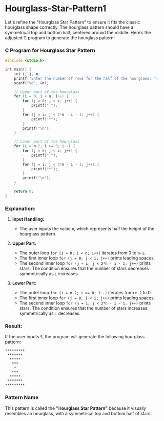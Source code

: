 # Hourglass-Star-Pattern1
Let's refine the "Hourglass Star Pattern" to ensure it fits the classic hourglass shape correctly. The hourglass pattern should have a symmetrical top and bottom half, centered around the middle. Here’s the adjusted C program to generate the hourglass pattern:

### C Program for Hourglass Star Pattern

```c
#include <stdio.h>

int main() {
    int i, j, n;
    printf("Enter the number of rows for the half of the hourglass: ");
    scanf("%d", &n);

    // Upper part of the hourglass
    for (i = 0; i < n; i++) {
        for (j = 0; j < i; j++) {
            printf(" ");
        }
        for (j = i; j < 2*n - i - 1; j++) {
            printf("*");
        }
        printf("\n");
    }

    // Lower part of the hourglass
    for (i = n-2; i >= 0; i--) {
        for (j = 0; j < i; j++) {
            printf(" ");
        }
        for (j = i; j < 2*n - i - 1; j++) {
            printf("*");
        }
        printf("\n");
    }

    return 0;
}
```

### Explanation:

1. **Input Handling:**
   - The user inputs the value `n`, which represents half the height of the hourglass pattern.

2. **Upper Part:**
   - The outer loop `for (i = 0; i < n; i++)` iterates from 0 to `n-1`.
   - The first inner loop `for (j = 0; j < i; j++)` prints leading spaces.
   - The second inner loop `for (j = i; j < 2*n - i - 1; j++)` prints stars. The condition ensures that the number of stars decreases symmetrically as `i` increases.

3. **Lower Part:**
   - The outer loop `for (i = n-2; i >= 0; i--)` iterates from `n-2` to 0.
   - The first inner loop `for (j = 0; j < i; j++)` prints leading spaces.
   - The second inner loop `for (j = i; j < 2*n - i - 1; j++)` prints stars. The condition ensures that the number of stars increases symmetrically as `i` decreases.

### Result:

If the user inputs `5`, the program will generate the following hourglass pattern:

```
*********
 *******
  *****
   ***
    *
   ***
  *****
 *******
*********
```

### Pattern Name

This pattern is called the **"Hourglass Star Pattern"** because it visually resembles an hourglass, with a symmetrical top and bottom half of stars.
